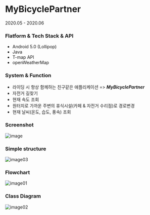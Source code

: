 # MyBicyclePartner
2020.05 - 2020.06
### Flatform & Tech Stack & API
- Android 5.0 (Lollipop)
- Java
- T-map API
- openWeatherMap


### System & Function
- 라이딩 시 항상 함께하는 친구같은 애플리케이션 => ***MyBicyclePartner***
- 자전거 길찾기
- 현재 속도 조회
- 원터치로 가까운 주변의 휴식시설(카페 & 자전거 수리점)로 경로변경
- 현재 날씨(온도, 습도, 풍속) 조회


### Screenshot
![image](https://user-images.githubusercontent.com/48916107/139303528-578a3280-0677-4400-accd-0b1885d5c9e9.png)


### Simple structure
![image03](https://user-images.githubusercontent.com/48916107/139303682-5d1c1d10-3bce-4487-98be-9335631f7034.png)


### Flowchart
![image01](https://user-images.githubusercontent.com/48916107/139303569-95fe137a-778b-4025-a3de-52927c491cf9.png)


### Class Diagram
![image02](https://user-images.githubusercontent.com/48916107/139303715-1305d12a-1b64-4225-8820-98923b2d774d.png)
